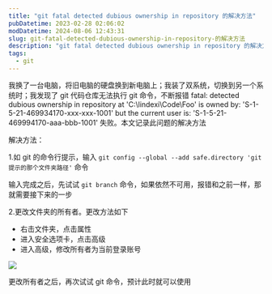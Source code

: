 ```yaml
---
title: "git fatal detected dubious ownership in repository 的解决方法"
pubDatetime: 2023-02-28 02:06:02
modDatetime: 2024-08-06 12:43:31
slug: git-fatal-detected-dubious-ownership-in-repository-的解决方法
description: "git fatal detected dubious ownership in repository 的解决方法"
tags:
  - git
---
```





我换了一台电脑，将旧电脑的硬盘换到新电脑上；我装了双系统，切换到另一个系统时；我发现了 git 代码仓库无法执行 git 命令，不断报错 fatal: detected dubious ownership in repository at 'C:\lindexi\Code\Foo' is owned by: 'S-1-5-21-469934170-xxx-xxx-1001' but the current user is: 'S-1-5-21-469994170-aaa-bbb-1001' 失败。本文记录此问题的解决方法

<!--more-->


<!-- CreateTime:2023/2/28 10:06:02 -->

<!-- 发布 -->
<!-- 博客 -->

解决方法：

1.如 git 的命令行提示，输入 `git config --global --add safe.directory 'git提示的那个文件夹路径'` 命令

输入完成之后，先试试 `git branch` 命令，如果依然不可用，报错和之前一样，那就需要接下来的一步

2.更改文件夹的所有者。更改方法如下

- 右击文件夹，点击属性
- 进入安全选项卡，点击高级
- 进入高级，修改所有者为当前登录账号

<!-- ![](images/img-git fatal detected dubious ownership in repository 的解决方法-modify-4e2e8578fc039d10f3f42f924be41f38.png) -->

![](images/img-lindexi%2F2023228124415551.jpg)

更改所有者之后，再次试试 git 命令，预计此时就可以使用
